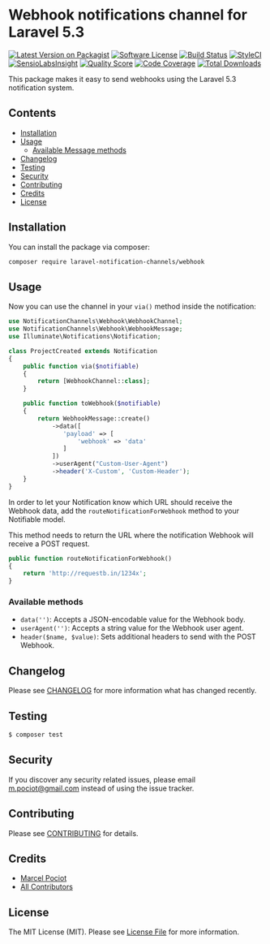 # Webhook notifications channel for Laravel 5.3

[![Latest Version on Packagist](https://img.shields.io/packagist/v/laravel-notification-channels/webhook.svg?style=flat-square)](https://packagist.org/packages/laravel-notification-channels/webhook)
[![Software License](https://img.shields.io/badge/license-MIT-brightgreen.svg?style=flat-square)](LICENSE.md)
[![Build Status](https://img.shields.io/travis/laravel-notification-channels/webhook/master.svg?style=flat-square)](https://travis-ci.org/laravel-notification-channels/webhook)
[![StyleCI](https://styleci.io/repos/65685866/shield)](https://styleci.io/repos/65685866)
[![SensioLabsInsight](https://img.shields.io/sensiolabs/i/9015691f-130d-4fca-8710-72a010abc684.svg?style=flat-square)](https://insight.sensiolabs.com/projects/9015691f-130d-4fca-8710-72a010abc684)
[![Quality Score](https://img.shields.io/scrutinizer/g/laravel-notification-channels/webhook.svg?style=flat-square)](https://scrutinizer-ci.com/g/laravel-notification-channels/webhook)
[![Code Coverage](https://img.shields.io/scrutinizer/coverage/g/laravel-notification-channels/webhook/master.svg?style=flat-square)](https://scrutinizer-ci.com/g/laravel-notification-channels/webhook/?branch=master)
[![Total Downloads](https://img.shields.io/packagist/dt/laravel-notification-channels/webhook.svg?style=flat-square)](https://packagist.org/packages/laravel-notification-channels/webhook)

This package makes it easy to send webhooks using the Laravel 5.3 notification system.

## Contents

- [Installation](#installation)
- [Usage](#usage)
	- [Available Message methods](#available-message-methods)
- [Changelog](#changelog)
- [Testing](#testing)
- [Security](#security)
- [Contributing](#contributing)
- [Credits](#credits)
- [License](#license)


## Installation

You can install the package via composer:

``` bash
composer require laravel-notification-channels/webhook
```

## Usage

Now you can use the channel in your `via()` method inside the notification:

``` php
use NotificationChannels\Webhook\WebhookChannel;
use NotificationChannels\Webhook\WebhookMessage;
use Illuminate\Notifications\Notification;

class ProjectCreated extends Notification
{
    public function via($notifiable)
    {
        return [WebhookChannel::class];
    }

    public function toWebhook($notifiable)
    {
        return WebhookMessage::create()
            ->data([
               'payload' => [
                   'webhook' => 'data'
               ]
            ])
            ->userAgent("Custom-User-Agent")
            ->header('X-Custom', 'Custom-Header');
    }
}
```

In order to let your Notification know which URL should receive the Webhook data, add the `routeNotificationForWebhook` method to your Notifiable model.

This method needs to return the URL where the notification Webhook will receive a POST request.

```php
public function routeNotificationForWebhook()
{
    return 'http://requestb.in/1234x';
}
```

### Available methods

- `data('')`: Accepts a JSON-encodable value for the Webhook body.
- `userAgent('')`: Accepts a string value for the Webhook user agent.
- `header($name, $value)`: Sets additional headers to send with the POST Webhook.


## Changelog

Please see [CHANGELOG](CHANGELOG.md) for more information what has changed recently.

## Testing

``` bash
$ composer test
```

## Security

If you discover any security related issues, please email m.pociot@gmail.com instead of using the issue tracker.

## Contributing

Please see [CONTRIBUTING](CONTRIBUTING.md) for details.

## Credits

- [Marcel Pociot](https://github.com/mpociot)
- [All Contributors](../../contributors)

## License

The MIT License (MIT). Please see [License File](LICENSE.md) for more information.
